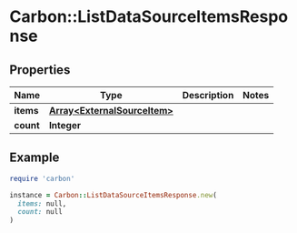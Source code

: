 # Carbon::ListDataSourceItemsResponse

## Properties

| Name | Type | Description | Notes |
| ---- | ---- | ----------- | ----- |
| **items** | [**Array&lt;ExternalSourceItem&gt;**](ExternalSourceItem.md) |  |  |
| **count** | **Integer** |  |  |

## Example

```ruby
require 'carbon'

instance = Carbon::ListDataSourceItemsResponse.new(
  items: null,
  count: null
)
```

